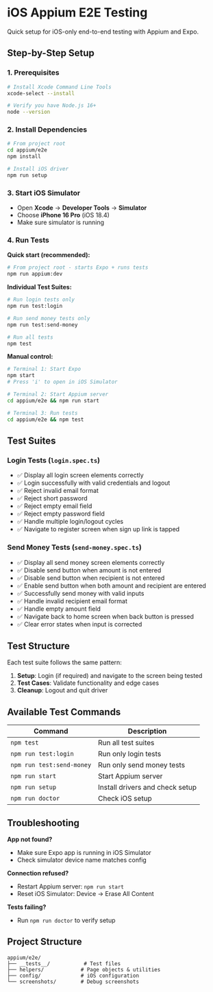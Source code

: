 # iOS Appium E2E Testing

Quick setup for iOS-only end-to-end testing with Appium and Expo.

## Step-by-Step Setup

### 1. Prerequisites
```bash
# Install Xcode Command Line Tools
xcode-select --install

# Verify you have Node.js 16+
node --version
```

### 2. Install Dependencies
```bash
# From project root
cd appium/e2e
npm install

# Install iOS driver
npm run setup
```

### 3. Start iOS Simulator
- Open **Xcode** → **Developer Tools** → **Simulator**
- Choose **iPhone 16 Pro** (iOS 18.4)
- Make sure simulator is running

### 4. Run Tests

**Quick start (recommended):**
```bash
# From project root - starts Expo + runs tests
npm run appium:dev
```

**Individual Test Suites:**
```bash
# Run login tests only
npm run test:login

# Run send money tests only
npm run test:send-money

# Run all tests
npm test
```

**Manual control:**
```bash
# Terminal 1: Start Expo
npm start
# Press 'i' to open in iOS Simulator

# Terminal 2: Start Appium server
cd appium/e2e && npm run start

# Terminal 3: Run tests
cd appium/e2e && npm test
```

## Test Suites

### Login Tests (`login.spec.ts`)
- ✅ Display all login screen elements correctly
- ✅ Login successfully with valid credentials and logout
- ✅ Reject invalid email format
- ✅ Reject short password
- ✅ Reject empty email field
- ✅ Reject empty password field
- ✅ Handle multiple login/logout cycles
- ✅ Navigate to register screen when sign up link is tapped

### Send Money Tests (`send-money.spec.ts`)
- ✅ Display all send money screen elements correctly
- ✅ Disable send button when amount is not entered
- ✅ Disable send button when recipient is not entered
- ✅ Enable send button when both amount and recipient are entered
- ✅ Successfully send money with valid inputs
- ✅ Handle invalid recipient email format
- ✅ Handle empty amount field
- ✅ Navigate back to home screen when back button is pressed
- ✅ Clear error states when input is corrected

## Test Structure

Each test suite follows the same pattern:
1. **Setup**: Login (if required) and navigate to the screen being tested
2. **Test Cases**: Validate functionality and edge cases
3. **Cleanup**: Logout and quit driver

## Available Test Commands

| Command | Description |
|---------|-------------|
| `npm test` | Run all test suites |
| `npm run test:login` | Run only login tests |
| `npm run test:send-money` | Run only send money tests |
| `npm run start` | Start Appium server |
| `npm run setup` | Install drivers and check setup |
| `npm run doctor` | Check iOS setup |

## Troubleshooting

**App not found?**
- Make sure Expo app is running in iOS Simulator
- Check simulator device name matches config

**Connection refused?**
- Restart Appium server: `npm run start`
- Reset iOS Simulator: Device → Erase All Content

**Tests failing?**
- Run `npm run doctor` to verify setup

## Project Structure

```
appium/e2e/
├── __tests__/           # Test files
├── helpers/            # Page objects & utilities
├── config/             # iOS configuration
└── screenshots/        # Debug screenshots
```